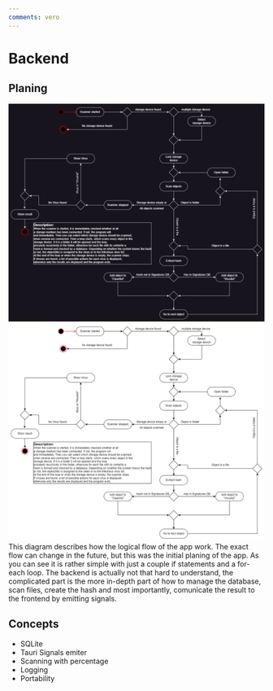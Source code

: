 ```yaml
---
comments: vero
---
```


# Backend

## Planing
![Raspirus Activity Diagram](../../img/RaspActDark.png#only-dark) ![Raspirus Activity Diahram](../../img/RaspActLight.png#only-light) This diagram describes how the logical flow of the app work. The exact flow can change in the future, but this was the initial planing of the app. As you can see it is rather simple with just a couple if statements and a for-each loop. The backend is actually not that hard to understand, the complicated part is the more in-depth part of how to manage the database, scan files, create the hash and most importantly, comunicate the result to the frontend by emitting signals.

## Concepts
- SQLite
- Tauri Signals emiter
- Scanning with percentage
- Logging
- Portability